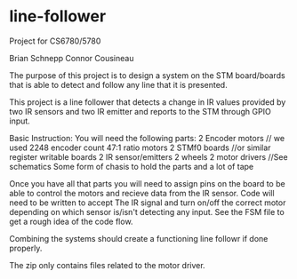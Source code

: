 # line-follower
Project for CS6780/5780

Brian Schnepp
Connor Cousineau

The purpose of this project is to design a system on the STM board/boards that is able to detect and follow any line that it is presented. 

This project is a line follower that detects a change in IR values provided by two IR sensors and two IR emitter and reports to the STM through GPIO input. 

Basic Instruction: 
You will need the following parts:
  2 Encoder motors // we used 2248 encoder count 47:1 ratio motors
  2 STMf0 boards //or similar register writable boards
  2 IR sensor/emitters 
  2 wheels
  2 motor drivers //See schematics
  Some form of chasis to hold the parts and a lot of tape
  
Once you have all that parts you will need to assign pins on the board to be able to control the motors and recieve data from the IR sensor.
Code will need to be written to accept The IR signal and turn on/off the correct motor depending on which sensor is/isn't detecting any input. See the FSM file to get a rough idea of the code flow.

Combining the systems should create a functioning line followr if done properly. 

The zip only contains files related to the motor driver. 
  
